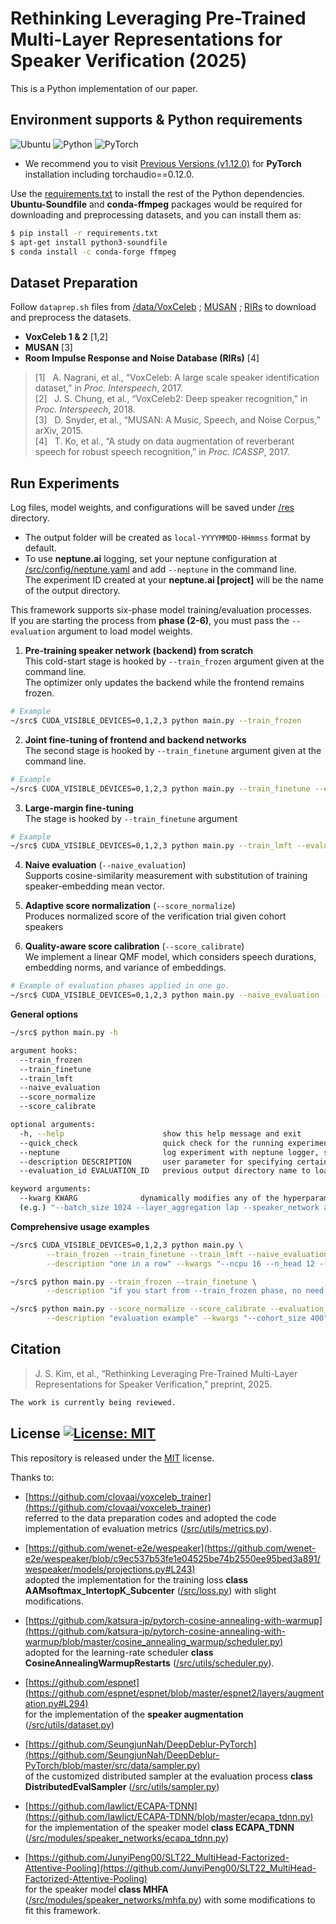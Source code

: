 # Rethinking Leveraging Pre-Trained Multi-Layer Representations for Speaker Verification (2025)

This is a Python implementation of our paper.  

## Environment supports & Python requirements
![Ubuntu](https://img.shields.io/badge/Ubuntu-20.04+-E95420?style=for-the-badge&logo=ubuntu&logoColor=E95420)
![Python](https://img.shields.io/badge/Python-3.8.8-3670A0?style=for-the-badge&logo=python&logoColor=ffdd54)
![PyTorch](https://img.shields.io/badge/PyTorch-1.12.0-%23EE4C2C?style=for-the-badge&logo=PyTorch&logoColor=%23EE4C2C)   
* We recommend you to visit [Previous Versions (v1.12.0)](https://pytorch.org/get-started/previous-versions/#v1120) for **PyTorch** installation including torchaudio==0.12.0.

Use the [requirements.txt](/requirements.txt) to install the rest of the Python dependencies.   
**Ubuntu-Soundfile** and **conda-ffmpeg** packages would be required for downloading and preprocessing datasets, and you can install them as:

```bash
$ pip install -r requirements.txt
$ apt-get install python3-soundfile
$ conda install -c conda-forge ffmpeg
```

## Dataset Preparation
Follow ```dataprep.sh``` files from [/data/VoxCeleb](/data/VoxCeleb) ; [MUSAN](/data/MUSAN) ; [RIRs](/data/RIRs) to download and preprocess the datasets.    

* **VoxCeleb 1 & 2** [1,2]  
* **MUSAN** [3]  
* **Room Impulse Response and Noise Database (RIRs)** [4]  
> [1]&nbsp;&nbsp; A. Nagrani, et al., “VoxCeleb: A large scale speaker identification dataset,” in _Proc. Interspeech_, 2017.  
> [2]&nbsp;&nbsp; J. S. Chung, et al., “VoxCeleb2: Deep speaker recognition,” in _Proc. Interspeech_, 2018.    
> [3]&nbsp;&nbsp; D. Snyder, et al., “MUSAN: A Music, Speech, and Noise Corpus,” arXiv, 2015.  
> [4]&nbsp;&nbsp; T. Ko, et al., “A study on data augmentation of reverberant speech for robust speech recognition,” in _Proc. ICASSP_, 2017.

## Run Experiments
Log files, model weights, and configurations will be saved under [/res](/res) directory.
* The output folder will be created as ```local-YYYYMMDD-HHmmss``` format by default.
* To use **neptune.ai** logging, set your neptune configuration at [/src/config/neptune.yaml](/src/config/neptune.yaml) and add ```--neptune``` in the command line.  
  The experiment ID created at your **neptune.ai [project]** will be the name of the output directory.


This framework supports six-phase model training/evaluation processes.  
If you are starting the process from **phase (2-6)**, you must pass the ```--evaluation``` argument to load model weights.  

  1. **Pre-training speaker network (backend) from scratch**  
  This cold-start stage is hooked by ```--train_frozen``` argument given at the command line.  
  The optimizer only updates the backend while the frontend remains frozen.  
```bash
# Example
~/src$ CUDA_VISIBLE_DEVICES=0,1,2,3 python main.py --train_frozen
```
  2. **Joint fine-tuning of frontend and backend networks**  
     The second stage is hooked by ```--train_finetune``` argument given at the command line.  
```bash
# Example
~/src$ CUDA_VISIBLE_DEVICES=0,1,2,3 python main.py --train_finetune --evaluation_id 'EXP_ID'
```
  3. **Large-margin fine-tuning**  
     The stage is hooked by ```--train_finetune``` argument  
```bash
# Example
~/src$ CUDA_VISIBLE_DEVICES=0,1,2,3 python main.py --train_lmft --evaluation_id 'EXP_ID'
```
  4. **Naive evaluation** (```--naive_evaluation```)  
     Supports cosine-similarity measurement with substitution of training speaker-embedding mean vector.
     
  6. **Adaptive score normalization** (```--score_normalize```)  
     Produces normalized score of the verification trial given cohort speakers
     
  8. **Quality-aware score calibration** (```--score_calibrate```)  
     We implement a linear QMF model, which considers speech durations, embedding norms, and variance of embeddings.
```bash
# Example of evaluation phases applied in one go.
~/src$ CUDA_VISIBLE_DEVICES=0,1,2,3 python main.py --naive_evaluation --score_normalize --score_calibrate --evaluation_id 'EXP_ID'
```

**General options**
```bash
~/src$ python main.py -h

argument hooks:
  --train_frozen
  --train_finetune
  --train_lmft
  --naive_evaluation
  --score_normalize
  --score_calibrate

optional arguments:
  -h, --help                      show this help message and exit
  --quick_check                   quick check for the running experiment on the modification, set as True if given
  --neptune                       log experiment with neptune logger, set as True if given
  --description DESCRIPTION       user parameter for specifying certain version, Defaults to "Untitled".
  --evaluation_id EVALUATION_ID   previous output directory name to load model weights

keyword arguments:
  --kwarg KWARG              dynamically modifies any of the hyperparameters defined at /src/config/*.yaml
  (e.g.) "--batch_size 1024 --layer_aggregation lap --speaker_network astp --frontend_cfg microsoft/wavlm-base-plus"
```

**Comprehensive usage examples**
```bash
~/src$ CUDA_VISIBLE_DEVICES=0,1,2,3 python main.py \
        --train_frozen --train_finetune --train_lmft --naive_evaluation --score_normalize --score_calibrate \
        --description "one in a row" --kwargs "--ncpu 16 --n_head 12 --frontend_cfg microsoft/wavlm-base-plus" --neptune;

~/src$ python main.py --train_frozen --train_finetune \
        --description "if you start from --train_frozen phase, no need to pass --evaluation_id" --kwargs "--batch_size 128";

~/src$ python main.py --score_normalize --score_calibrate --evaluation_id "EXPID-00" \
        --description "evaluation example" --kwargs "--cohort_size 400" --neptune;
```

## Citation
> J. S. Kim, et al., “Rethinking Leveraging Pre-Trained Multi-Layer Representations for Speaker Verification,” preprint, 2025.  
```bash
The work is currently being reviewed.
```

## License [![License: MIT](https://img.shields.io/badge/License-MIT-yellow.svg)](https://opensource.org/licenses/MIT)
This repository is released under the [MIT](https://choosealicense.com/licenses/mit/) license.

Thanks to:
* [https://github.com/clovaai/voxceleb_trainer](https://github.com/clovaai/voxceleb_trainer)  
  referred to the data preparation codes and adopted the code implementation of evaluation metrics ([/src/utils/metrics.py](/src/utils/metrics.py)).
  
* [https://github.com/wenet-e2e/wespeaker](https://github.com/wenet-e2e/wespeaker/blob/c9ec537b53fe1e04525be74b2550ee95bed3a891/wespeaker/models/projections.py#L243)  
  adopted the implementation for the training loss **class AAMsoftmax_IntertopK_Subcenter** ([/src/loss.py](/src/loss.py)) with slight modifications.

* [https://github.com/katsura-jp/pytorch-cosine-annealing-with-warmup](https://github.com/katsura-jp/pytorch-cosine-annealing-with-warmup/blob/master/cosine_annealing_warmup/scheduler.py)  
  adopted for the learning-rate scheduler **class CosineAnnealingWarmupRestarts** ([/src/utils/scheduler.py](/src/utils/scheduler.py)).

* [https://github.com/espnet](https://github.com/espnet/espnet/blob/master/espnet2/layers/augmentation.py#L294)  
  for the implementation of the **speaker augmentation** ([/src/utils/dataset.py](/src/utils/dataset.py#L146))

* [https://github.com/SeungjunNah/DeepDeblur-PyTorch](https://github.com/SeungjunNah/DeepDeblur-PyTorch/blob/master/src/data/sampler.py)  
  of the customized distributed sampler at the evaluation process **class DistributedEvalSampler** ([/src/utils/sampler.py](/src/utils/sampler.py))

* [https://github.com/lawlict/ECAPA-TDNN](https://github.com/lawlict/ECAPA-TDNN/blob/master/ecapa_tdnn.py)  
  for the implementation of the speaker model **class ECAPA_TDNN** ([/src/modules/speaker_networks/ecapa_tdnn.py](/src/modules/speaker_networks/ecapa_tdnn.py))

* [https://github.com/JunyiPeng00/SLT22_MultiHead-Factorized-Attentive-Pooling](https://github.com/JunyiPeng00/SLT22_MultiHead-Factorized-Attentive-Pooling)  
  for the speaker model **class MHFA** ([/src/modules/speaker_networks/mhfa.py](/src/modules/speaker_networks/mhfa.py)) with some modifications to fit this framework.


  
